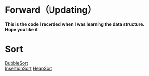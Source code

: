 # Forward（Updating）

**This is the code I recorded when I was learning the data structure.**<br>
**Hope you like it**



# Sort
[BubbleSort](https://github.com/hcn486/Data-structure-and-Algorithm/blob/master/排序/冒泡排序.c++)       
[InsertionSort](https://github.com/hcn486/Data-structure-and-Algorithm/blob/master/排序/插入排序.c%2B%2B)
[HeapSort](https://github.com/hcn486/Data-structure-and-Algorithm/blob/master/排序/堆排序.c)
